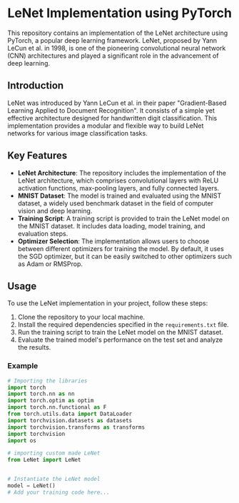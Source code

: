 # LeNet Implementation using PyTorch

This repository contains an implementation of the LeNet architecture using PyTorch, a popular deep learning framework. LeNet, proposed by Yann LeCun et al. in 1998, is one of the pioneering convolutional neural network (CNN) architectures and played a significant role in the advancement of deep learning.

## Introduction

LeNet was introduced by Yann LeCun et al. in their paper "Gradient-Based Learning Applied to Document Recognition". It consists of a simple yet effective architecture designed for handwritten digit classification. This implementation provides a modular and flexible way to build LeNet networks for various image classification tasks.

## Key Features

- **LeNet Architecture**: The repository includes the implementation of the LeNet architecture, which comprises convolutional layers with ReLU activation functions, max-pooling layers, and fully connected layers.
- **MNIST Dataset**: The model is trained and evaluated using the MNIST dataset, a widely used benchmark dataset in the field of computer vision and deep learning.
- **Training Script**: A training script is provided to train the LeNet model on the MNIST dataset. It includes data loading, model training, and evaluation steps.
- **Optimizer Selection**: The implementation allows users to choose between different optimizers for training the model. By default, it uses the SGD optimizer, but it can be easily switched to other optimizers such as Adam or RMSProp.

## Usage

To use the LeNet implementation in your project, follow these steps:

1. Clone the repository to your local machine.
2. Install the required dependencies specified in the `requirements.txt` file.
3. Run the training script to train the LeNet model on the MNIST dataset.
4. Evaluate the trained model's performance on the test set and analyze the results.

### Example

```python
# Importing the libraries
import torch
import torch.nn as nn
import torch.optim as optim
import torch.nn.functional as F
from torch.utils.data import DataLoader
import torchvision.datasets as datasets
import torchvision.transforms as transforms
import torchvision
import os

# importing custom made LeNet
from LeNet import LeNet


# Instantiate the LeNet model
model = LeNet()
# Add your training code here...
